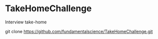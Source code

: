 # TakeHomeChallenge
Interview take-home

git clone https://github.com/fundamentalscience/TakeHomeChallenge.git
